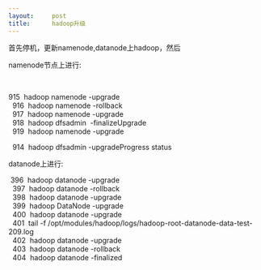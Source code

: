 ```yaml
---
layout:     post
title:      hadoop升级
---
```

<div id="article_content" class="article_content clearfix csdn-tracking-statistics" data-pid="blog" data-mod="popu_307" data-dsm="post">
								            <link rel="stylesheet" href="https://csdnimg.cn/release/phoenix/template/css/ck_htmledit_views-f76675cdea.css">
						<div class="htmledit_views" id="content_views">
                
<p>首先停机，更新namenode,datanode上hadoop，然后</p>
<p>namenode节点上进行:</p>
<p> </p>
<p>915  hadoop namenode -upgrade<br>
  916  hadoop namenode -rollback<br>
  917  hadoop namenode -upgrade<br>
  918  hadoop dfsadmin  -finalizeUpgrade <br>
  919  hadoop namenode -upgrade</p>
<p>  914  hadoop dfsadmin -upgradeProgress status</p>
<p>datanode上进行:</p>
<p> 396  hadoop datanode -upgrade<br>
  397  hadoop datanode -rollback<br>
  398  hadoop datanode -upgrade<br>
  399  hadoop DataNode -upgrade<br>
  400  hadoop datanode -upgrade<br>
  401  tail -f /opt/modules/hadoop/logs/hadoop-root-datanode-data-test-209.log <br>
  402  hadoop datanode -upgrade<br>
  403  hadoop datanode -rollback<br>
  404  hadoop datanode -finalized</p>
<p> </p>
            </div>
                </div>